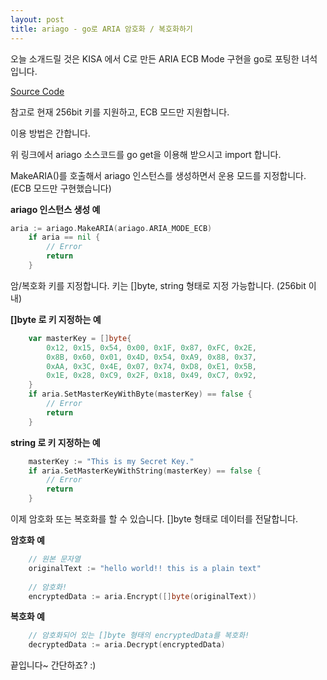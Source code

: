 ```yaml
---
layout: post
title: ariago - go로 ARIA 암호화 / 복호화하기
---
```


오늘 소개드릴 것은 KISA 에서 C로 만든 ARIA ECB Mode 구현을 go로 포팅한 녀석입니다.

[Source Code](https://github.com/kernullist/ariago)


참고로 현재 256bit 키를 지원하고, ECB 모드만 지원합니다.


이용 방법은 간합니다.

위 링크에서 ariago 소스코드를 go get을 이용해 받으시고 import 합니다.

MakeARIA()를 호출해서 ariago 인스턴스를 생성하면서 운용 모드를 지정합니다. (ECB 모드만 구현했습니다)

**ariago 인스턴스 생성 예**
```go
aria := ariago.MakeARIA(ariago.ARIA_MODE_ECB)		
	if aria == nil {
		// Error
		return
	}
```

암/복호화 키를 지정합니다. 키는 []byte, string 형태로 지정 가능합니다. (256bit 이내)

**[]byte 로 키 지정하는 예**
```go
	var masterKey = []byte{
		0x12, 0x15, 0x54, 0x00, 0x1F, 0x87, 0xFC, 0x2E,
		0x8B, 0x60, 0x01, 0x4D, 0x54, 0xA9, 0x88, 0x37,
		0xAA, 0x3C, 0x4E, 0x07, 0x74, 0xD8, 0xE1, 0x5B,
		0x1E, 0x28, 0xC9, 0x2F, 0x18, 0x49, 0xC7, 0x92,
	}
	if aria.SetMasterKeyWithByte(masterKey) == false {
		// Error
		return
	}
```

**string 로 키 지정하는 예**
```go
	masterKey := "This is my Secret Key."
	if aria.SetMasterKeyWithString(masterKey) == false {
		// Error
		return
	}
```

이제 암호화 또는 복호화를 할 수 있습니다. []byte 형태로 데이터를 전달합니다.

**암호화 예**
```go
	// 원본 문자열
	originalText := "hello world!! this is a plain text"
	
	// 암호화!
	encryptedData := aria.Encrypt([]byte(originalText))
```

**복호화 예**
```go
	// 암호화되어 있는 []byte 형태의 encryptedData를 복호화!
	decryptedData := aria.Decrypt(encryptedData)
```

끝입니다~ 간단하죠? :)
